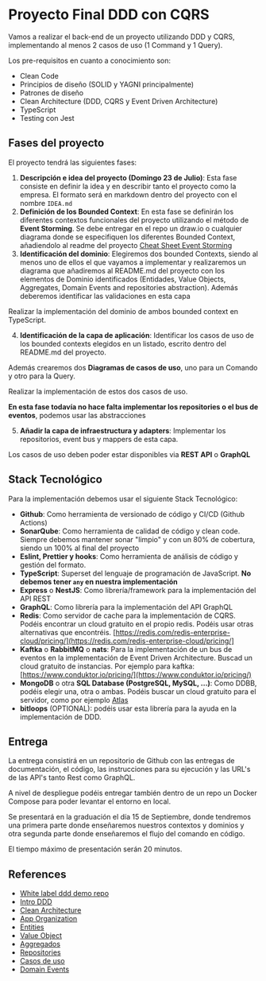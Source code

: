 # Proyecto Final DDD con CQRS

Vamos a realizar el back-end de un proyecto utilizando DDD y CQRS, implementando al menos 2 casos de uso (1 Command y 1 Query).

Los pre-requisitos en cuanto a conocimiento son:

- Clean Code
- Principios de diseño (SOLID y YAGNI principalmente)
- Patrones de diseño
- Clean Architecture (DDD, CQRS y Event Driven Architecture)
- TypeScript
- Testing con Jest

## Fases del proyecto

El proyecto tendrá las siguientes fases:

1. **Descripción e idea del proyecto (Domingo 23 de Julio)**: Esta fase consiste en definir la idea y en describir tanto el proyecto como la empresa. El formato será en markdown dentro del proyecto con el nombre `IDEA.md`
2. **Definición de los Bounded Context**: En esta fase se definirán los diferentes contextos funcionales del proyecto utilizando el método de **Event Storming**. Se debe entregar en el repo un draw.io o cualquier diagrama donde se especifiquen los diferentes Bounded Context, añadiendolo al readme del proyecto [Cheat Sheet Event Storming](https://github.com/ddd-crew/eventstorming-glossary-cheat-sheet)
3. **Identificación del dominio**: Elegiremos dos bounded Contexts, siendo al menos uno de ellos el que vayamos a implementar y realizaremos un diagrama que añadiremos al README.md del proyecto con los elementos de Dominio identificados (Entidades, Value Objects, Aggregates, Domain Events and repositories abstraction). Además deberemos identificar las validaciones en esta capa

Realizar la implementación del dominio de ambos bounded context en TypeScript.

4. **Identificación de la capa de aplicación**: Identificar los casos de uso de los bounded contexts elegidos en un listado, escrito dentro del README.md del proyecto.

Además crearemos dos **Diagramas de casos de uso**, uno para un Comando y otro para la Query.

Realizar la implementación de estos dos casos de uso.

**En esta fase todavía no hace falta implementar los repositories o el bus de eventos**, podemos usar las abstracciones

5. **Añadir la capa de infraestructura y adapters**: Implementar los repositorios, event bus y mappers de esta capa.

Los casos de uso deben poder estar disponibles via **REST API** o **GraphQL**

## Stack Tecnológico

Para la implementación debemos usar el siguiente Stack Tecnológico:

- **Github**: Como herramienta de versionado de código y CI/CD (Github Actions)
- **SonarQube**: Como herramienta de calidad de código y clean code. Siempre debemos mantener sonar "limpio" y con un 80% de cobertura, siendo un 100% al final del proyecto
- **Eslint, Prettier y hooks**: Como herramienta de análisis de código y gestión del formato.
- **TypeScript**: Superset del lenguaje de programación de JavaScript. **No debemos tener `any` en nuestra implementación**
- **Express** o **NestJS**: Como librería/framework para la implementación del API REST
- **GraphQL**: Como librería para la implementación del API GraphQL
- **Redis**: Como servidor de cache para la implementación de CQRS. Podéis encontrar un cloud gratuito en el propio redis. Podéis usar otras alternativas que encontréis. [https://redis.com/redis-enterprise-cloud/pricing/](https://redis.com/redis-enterprise-cloud/pricing/]
- **Kaftka** o **RabbitMQ** o **nats**: Para la implementación de un bus de eventos en la implementación de Event Driven Architecture. Buscad un cloud gratuito de instancias. Por ejemplo para kaftka: [https://www.conduktor.io/pricing/](https://www.conduktor.io/pricing/)
- **MongoDB** o otra **SQL Database (PostgreSQL, MySQL, ...)**: Como DDBB, podéis elegir una, otra o ambas. Podéis buscar un cloud gratuito para el servidor, como por ejemplo [Atlas](https://www.mongodb.com/es/atlas/database)
- **bitloops** (OPTIONAL): podéis usar esta librería para la ayuda en la implementación de DDD.

## Entrega

La entrega consistirá en un repositorio de Github con las entregas de documentación, el código, las instrucciones para su ejecución y las URL's de las API's tanto Rest como GraphQL.

A nivel de despliegue podéis entregar también dentro de un repo un Docker Compose para poder levantar el entorno en local.

Se presentará en la graduación el día 15 de Septiembre, donde tendremos una primera parte donde enseñaremos nuestros contextos y dominios y otra segunda parte donde enseñaremos el flujo del comando en código.

El tiempo máximo de presentación serán 20 minutos.

## References

- [White label ddd demo repo](https://github.com/stemmlerjs/white-label/tree/master/src)
- [Intro DDD](https://khalilstemmler.com/articles/domain-driven-design-intro/)
- [Clean Architecture](https://khalilstemmler.com/articles/enterprise-typescript-nodejs/clean-nodejs-architecture/)
- [App Organization](https://khalilstemmler.com/articles/software-design-architecture/organizing-app-logic/)
- [Entities](https://khalilstemmler.com/articles/typescript-domain-driven-design/entities/)
- [Value Object](https://khalilstemmler.com/articles/typescript-value-object/)
- [Aggregados](https://khalilstemmler.com/articles/typescript-domain-driven-design/aggregate-design-persistence/)
- [Repositories](https://khalilstemmler.com/articles/typescript-domain-driven-design/repository-dto-mapper/)
- [Casos de uso](https://khalilstemmler.com/articles/enterprise-typescript-nodejs/application-layer-use-cases/)
- [Domain Events](https://khalilstemmler.com/articles/typescript-domain-driven-design/chain-business-logic-domain-events/)

